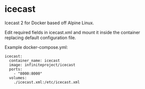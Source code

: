 # icecast
Icecast 2 for Docker based off Alpine Linux.

Edit required fields in icecast.xml and mount it inside the container replacing default configuration file.

Example docker-compose.yml:
```
icecast:
  container_name: icecast
  image: infiniteproject/icecast
  ports:
    - "8000:8000"
  volumes:
    ./icecast.xml:/etc/icecast.xml
```
